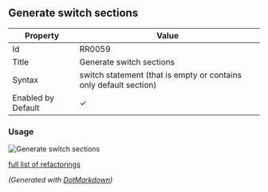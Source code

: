 ## Generate switch sections

| Property           | Value                                                               |
| ------------------ | ------------------------------------------------------------------- |
| Id                 | RR0059                                                              |
| Title              | Generate switch sections                                            |
| Syntax             | switch statement \(that is empty or contains only default section\) |
| Enabled by Default | &#x2713;                                                            |

### Usage

![Generate switch sections](../../images/refactorings/GenerateSwitchSections.png)

[full list of refactorings](Refactorings.md)

*\(Generated with [DotMarkdown](http://github.com/JosefPihrt/DotMarkdown)\)*